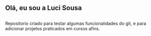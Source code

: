 ## Olá, eu sou a Luci Sousa

##

Repositorio criado para testar algumas funcionalidades do git, e para adicionar projetos praticados em cursos afins.


